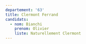 ```yaml
---
departement: '63'
title: Clermont Ferrand
candidats:
  - nom: Bianchi
    prenom: Olivier
    liste: Naturellement Clermont
---
```

